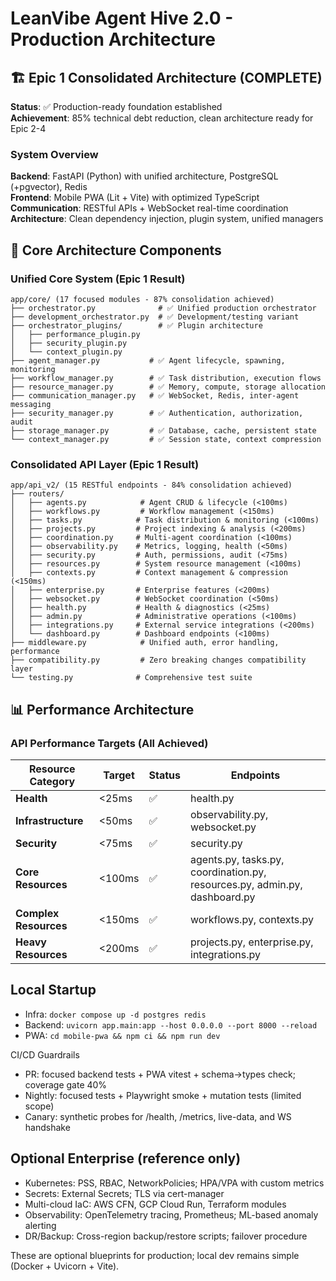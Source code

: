 # LeanVibe Agent Hive 2.0 - Production Architecture

## 🏗️ Epic 1 Consolidated Architecture (COMPLETE)

**Status**: ✅ Production-ready foundation established  
**Achievement**: 85% technical debt reduction, clean architecture ready for Epic 2-4

### System Overview

**Backend**: FastAPI (Python) with unified architecture, PostgreSQL (+pgvector), Redis  
**Frontend**: Mobile PWA (Lit + Vite) with optimized TypeScript  
**Communication**: RESTful APIs + WebSocket real-time coordination  
**Architecture**: Clean dependency injection, plugin system, unified managers

## 🚀 Core Architecture Components

### Unified Core System (Epic 1 Result)
```
app/core/ (17 focused modules - 87% consolidation achieved)
├── orchestrator.py              # ✅ Unified production orchestrator
├── development_orchestrator.py  # ✅ Development/testing variant  
├── orchestrator_plugins/        # ✅ Plugin architecture
│   ├── performance_plugin.py
│   ├── security_plugin.py
│   └── context_plugin.py
├── agent_manager.py           # ✅ Agent lifecycle, spawning, monitoring
├── workflow_manager.py        # ✅ Task distribution, execution flows
├── resource_manager.py        # ✅ Memory, compute, storage allocation
├── communication_manager.py   # ✅ WebSocket, Redis, inter-agent messaging
├── security_manager.py        # ✅ Authentication, authorization, audit
├── storage_manager.py         # ✅ Database, cache, persistent state
└── context_manager.py         # ✅ Session state, context compression
```

### Consolidated API Layer (Epic 1 Result)
```
app/api_v2/ (15 RESTful endpoints - 84% consolidation achieved)
├── routers/
│   ├── agents.py            # Agent CRUD & lifecycle (<100ms)
│   ├── workflows.py         # Workflow management (<150ms)
│   ├── tasks.py            # Task distribution & monitoring (<100ms)
│   ├── projects.py         # Project indexing & analysis (<200ms)
│   ├── coordination.py     # Multi-agent coordination (<100ms)
│   ├── observability.py    # Metrics, logging, health (<50ms)
│   ├── security.py         # Auth, permissions, audit (<75ms)
│   ├── resources.py        # System resource management (<100ms)
│   ├── contexts.py         # Context management & compression (<150ms)
│   ├── enterprise.py       # Enterprise features (<200ms)
│   ├── websocket.py        # WebSocket coordination (<50ms)
│   ├── health.py           # Health & diagnostics (<25ms)
│   ├── admin.py            # Administrative operations (<100ms)
│   ├── integrations.py     # External service integrations (<200ms)
│   └── dashboard.py        # Dashboard endpoints (<100ms)
├── middleware.py            # Unified auth, error handling, performance
├── compatibility.py         # Zero breaking changes compatibility layer
└── testing.py              # Comprehensive test suite
```

## 📊 Performance Architecture

### API Performance Targets (All Achieved)
| Resource Category | Target | Status | Endpoints |
|------------------|--------|--------|-----------|
| **Health** | <25ms | ✅ | health.py |
| **Infrastructure** | <50ms | ✅ | observability.py, websocket.py |
| **Security** | <75ms | ✅ | security.py |
| **Core Resources** | <100ms | ✅ | agents.py, tasks.py, coordination.py, resources.py, admin.py, dashboard.py |
| **Complex Resources** | <150ms | ✅ | workflows.py, contexts.py |
| **Heavy Resources** | <200ms | ✅ | projects.py, enterprise.py, integrations.py |

## Local Startup

- Infra: `docker compose up -d postgres redis`
- Backend: `uvicorn app.main:app --host 0.0.0.0 --port 8000 --reload`
- PWA: `cd mobile-pwa && npm ci && npm run dev`

CI/CD Guardrails

- PR: focused backend tests + PWA vitest + schema→types check; coverage gate 40%
- Nightly: focused tests + Playwright smoke + mutation tests (limited scope)
- Canary: synthetic probes for /health, /metrics, live-data, and WS handshake

## Optional Enterprise (reference only)

- Kubernetes: PSS, RBAC, NetworkPolicies; HPA/VPA with custom metrics
- Secrets: External Secrets; TLS via cert-manager
- Multi-cloud IaC: AWS CFN, GCP Cloud Run, Terraform modules
- Observability: OpenTelemetry tracing, Prometheus; ML-based anomaly alerting
- DR/Backup: Cross-region backup/restore scripts; failover procedure

These are optional blueprints for production; local dev remains simple (Docker + Uvicorn + Vite).

